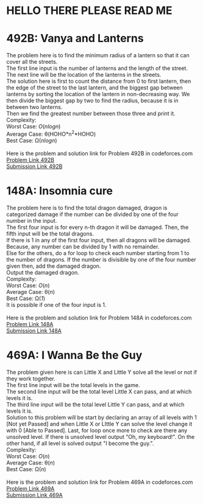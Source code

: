 # HELLO THERE PLEASE READ ME

# 492B: Vanya and Lanterns
The problem here is to find the minimum radius of a lantern so that it can cover all the streets.<br>
The first line input is the number of lanterns and the length of the street.<br>
The next line will be the location of the lanterns in the streets.<br>
The solution here is first to count the distance from 0 to first lantern, then the edge of the street to the last lantern, and the biggest gap between lanterns by sorting the location of the lantern in non-decreasing way. We then divide the biggest gap by two to find the radius, because it is in between two lanterns.<br>
Then we find the greatest number between those three and print it.<br>
Complexity:<br>
Worst Case: *O*(*nlogn*)<br>
Average Case: &theta;(HOHO*n<sup>2</sup>*HOHO)<br> 
Best Case: &Omega;(*nlogn*)<br>
<br>
Here is the problem and solution link for Problem 492B in codeforces.com <br>
[Problem Link 492B](http://codeforces.com/contest/492/problem/B) <br>
[Submission Link 492B](http://codeforces.com/contest/492/submission/42833028) <br>

# 148A: Insomnia cure
The problem here is to find the total dragon damaged, dragon is categorized damage if the number can be divided by one of the four number in the input. <br>
The first four input is for every n-th dragon it will be damaged. Then, the fifth input will be the total dragons. <br>
If there is 1 in any of the first four input, then all dragons will be damaged. Because, any number can be divided by 1 with no remainder. <br>
Else for the others, do a for loop to check each number starting from 1 to the number of dragons. If the number is divisible by one of the four number given then, add the damaged dragon. <br>
Output the damaged dragon. <br>
Complexity:<br>
Worst Case: *O*(*n*)<br>
Average Case: &theta;(*n*)<br> 
Best Case: &Omega;(*1*)<br>
It is possible if one of the four input is 1. <br>
<br>
Here is the problem and solution link for Problem 148A in codeforces.com <br>
[Problem Link 148A](http://codeforces.com/contest/148/problem/A) <br>
[Submission Link 148A](http://codeforces.com/contest/148/submission/42835066) <br>

# 469A: I Wanna Be the Guy
The problem given here is can Little X and Little Y solve all the level or not if they work together. <br>
The first line input will be the total levels in the game. <br>
The second line input will be the total level Little X can pass, and at which levels it is. <br>
The third line input will be the total level Little Y can pass, and at which levels it is. <br>
Solution to this problem will be start by declaring an array of all levels with 1 [Not yet Passed] and when Little X or LIttle Y can solve the level change it with 0 [Able to Passed]. Last, for loop once more to check are there any unsolved level. If there is unsolved level output "Oh, my keyboard!". On the other hand, if all level is solved output "I become the guy.". <br>
Complexity:<br>
Worst Case: *O*(*n*)<br>
Average Case: &theta;(*n*)<br> 
Best Case: &Omega;(*n*)<br>
<br>
Here is the problem and solution link for Problem 469A in codeforces.com <br>
[Problem Link 469A](http://codeforces.com/contest/469/problem/A) <br>
[Submission Link 469A](http://codeforces.com/contest/469/submission/42835587) <br>

